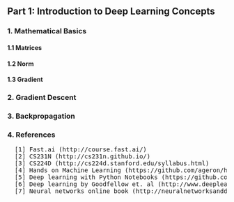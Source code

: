 ## Part 1: Introduction to Deep Learning Concepts

### 1. Mathematical Basics

#### 1.1 Matrices

#### 1.2 Norm

#### 1.3 Gradient

### 2. Gradient Descent

### 3. Backpropagation

### 4. References

<pre>
  [1] Fast.ai (http://course.fast.ai/)  
  [2] CS231N (http://cs231n.github.io/)  
  [3] CS224D (http://cs224d.stanford.edu/syllabus.html)  
  [4] Hands on Machine Learning (https://github.com/ageron/handson-ml)  
  [5] Deep learning with Python Notebooks (https://github.com/fcholletdeep-learning-with-python-notebooks)  
  [6] Deep learning by Goodfellow et. al (http://www.deeplearningbook.org/)  
  [7] Neural networks online book (http://neuralnetworksanddeeplearning.com/)  
</pre>

